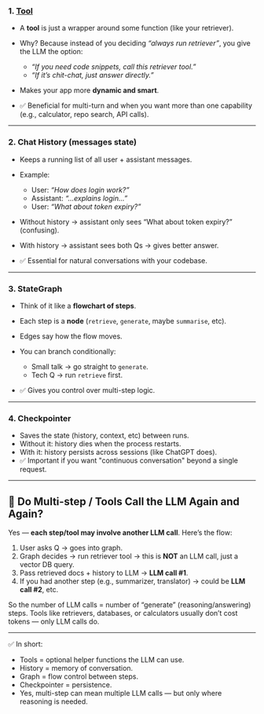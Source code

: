 ### 1. [**Tool**](https://js.langchain.com/docs/concepts/tools/)

* A **tool** is just a wrapper around some function (like your retriever).
* Why? Because instead of you deciding *“always run retriever”*, you give the LLM the option:

  * *“If you need code snippets, call this retriever tool.”*
  * *“If it’s chit-chat, just answer directly.”*
* Makes your app more **dynamic and smart**.
* ✅ Beneficial for multi-turn and when you want more than one capability (e.g., calculator, repo search, API calls).

---

### 2. **Chat History (messages state)**

* Keeps a running list of all user + assistant messages.
* Example:

  * User: *“How does login work?”*
  * Assistant: *“…explains login…”*
  * User: *“What about token expiry?”*
* Without history → assistant only sees “What about token expiry?” (confusing).
* With history → assistant sees both Qs → gives better answer.
* ✅ Essential for natural conversations with your codebase.

---

### 3. **StateGraph**

* Think of it like a **flowchart of steps**.
* Each step is a **node** (`retrieve`, `generate`, maybe `summarise`, etc).
* Edges say how the flow moves.
* You can branch conditionally:

  * Small talk → go straight to `generate`.
  * Tech Q → run `retrieve` first.
* ✅ Gives you control over multi-step logic.

---

### 4. **Checkpointer**

* Saves the state (history, context, etc) between runs.
* Without it: history dies when the process restarts.
* With it: history persists across sessions (like ChatGPT does).
* ✅ Important if you want "continuous conversation" beyond a single request.

---

## 🔄 Do Multi-step / Tools Call the LLM Again and Again?

Yes — **each step/tool may involve another LLM call**.
Here’s the flow:

1. User asks Q → goes into graph.
2. Graph decides → run retriever tool → this is **NOT** an LLM call, just a vector DB query.
3. Pass retrieved docs + history to LLM → **LLM call #1**.
4. If you had another step (e.g., summarizer, translator) → could be **LLM call #2**, etc.

So the number of LLM calls = number of “generate” (reasoning/answering) steps.
Tools like retrievers, databases, or calculators usually don’t cost tokens — only LLM calls do.

---

✅ In short:

* Tools = optional helper functions the LLM can use.
* History = memory of conversation.
* Graph = flow control between steps.
* Checkpointer = persistence.
* Yes, multi-step can mean multiple LLM calls — but only where reasoning is needed.
